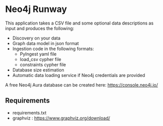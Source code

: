 # Neo4j Runway
This application takes a CSV file and some optional data descriptions as input and produces the following:
- Discovery on your data
- Graph data model in json format
- Ingestion code in the following formats: 
  - PyIngest yaml file
  - load_csv cypher file
  - constraints cypher file
- Database size estimation
- Automatic data loading service if Neo4j credentials are provided

A free Neo4j Aura database can be created here: https://console.neo4j.io/


## Requirements
- requirements.txt
- graphviz : https://www.graphviz.org/download/
